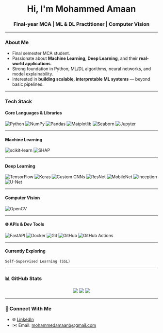 <h1 align="center">Hi, I'm Mohammed Amaan</h1>
<h3 align="center">Final-year MCA | ML & DL Practitioner | Computer Vision</h3>   

--- 

### About Me

- Final semester MCA student.  
- Passionate about **Machine Learning**, **Deep Learning**, and their **real-world applications**.    
- Strong foundation in Python, ML/DL algorithms, neural networks, and model explainability.  
- Interested in **building scalable, interpretable ML systems** — beyond basic pipelines.

---

### Tech Stack

#### Core Languages & Libraries
![Python](https://img.shields.io/badge/Python-3776AB?style=for-the-badge&logo=python)
![NumPy](https://img.shields.io/badge/NumPy-013243?style=for-the-badge&logo=numpy)
![Pandas](https://img.shields.io/badge/Pandas-150458?style=for-the-badge&logo=pandas)
![Matplotlib](https://img.shields.io/badge/Matplotlib-11557C?style=for-the-badge) 
![Seaborn](https://img.shields.io/badge/Seaborn-4C4C9D?style=for-the-badge)
![Jupyter](https://img.shields.io/badge/Jupyter-F37626?style=for-the-badge&logo=jupyter)

---

#### Machine Learning
![scikit-learn](https://img.shields.io/badge/scikit--learn-F7931E?style=for-the-badge&logo=scikit-learn)
![SHAP](https://img.shields.io/badge/SHAP-EA4335?style=for-the-badge)

---

#### Deep Learning
![TensorFlow](https://img.shields.io/badge/TensorFlow-FF6F00?style=for-the-badge&logo=tensorflow)
![Keras](https://img.shields.io/badge/Keras-D00000?style=for-the-badge&logo=keras)
![Custom CNNs](https://img.shields.io/badge/Custom%20CNNs-323330?style=for-the-badge&logo=github)
![ResNet](https://img.shields.io/badge/ResNet-8B0000?style=for-the-badge)
![MobileNet](https://img.shields.io/badge/MobileNet-228B22?style=for-the-badge)
![Inception](https://img.shields.io/badge/Inception-1E90FF?style=for-the-badge)
![U-Net](https://img.shields.io/badge/U--Net-9400D3?style=for-the-badge)


---

#### Computer Vision
![OpenCV](https://img.shields.io/badge/OpenCV-5C3EE8?style=for-the-badge&logo=opencv)


---

#### 🌐 APIs & Dev Tools
![FastAPI](https://img.shields.io/badge/FastAPI-009688?style=for-the-badge&logo=fastapi)
![Docker](https://img.shields.io/badge/Docker-2496ED?style=for-the-badge&logo=docker)
![Git](https://img.shields.io/badge/Git-F05032?style=for-the-badge&logo=git)
![GitHub](https://img.shields.io/badge/GitHub-181717?style=for-the-badge&logo=github)
![GitHub Actions](https://img.shields.io/badge/GitHub_Actions-2088FF?style=for-the-badge&logo=githubactions)


---

#### Currently Exploring
`Self-Supervised Learning (SSL)`

---



### 📊 GitHub Stats

<p align="center">
  <img src="https://github-readme-stats.vercel.app/api?username=Amaan-developpeur&show_icons=true&theme=default" />
  <img src="https://github-readme-stats.vercel.app/api/top-langs/?username=Amaan-developpeur&layout=compact" />
  <img src="https://github-readme-streak-stats.herokuapp.com?user=Amaan-developpeur" />
</p>

---

### 🔗 Connect With Me

- 🌐 [LinkedIn](https://www.linkedin.com/in/mohammed-amaan-375b34307/)
- ✉️ Email: mohammedamaanb@gmail.com
